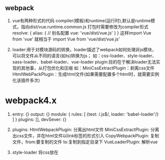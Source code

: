 ## webpack 
1. vue有两种形式的代码 compiler(模板)和runtime(运行时),默认是runtime模式，指向dist/vue.runtime.common.js
  打包时需要修改为compiler形式
  resolve: {
    alias: { // 别名配置
      vue: 'vue/dist/vue.js' 
    }
  }
  这样import Vue from 'vue' 就相当于 import Vue from 'vue/dist/vue.js'

2. loader:用于对模块源码的转换，loader描述了webpack如何处理非js模块，可以将文件从不同的语言(如ts)转换为js；
  如：css-loader、style-loader、sass-loader、babel-loader、vue-loader
  plugin:目的在于解决loader无法实现的其他事，从打包优化和压缩 如：MiniCssExtractPlugin：剥离css文件
  HtmlWebPackPlugin：生成html文件(如果需要配置多个html时，就需要实例化该插件多次)

# webpack4.x
1. entry: {}
   output: {}
   module: {
     rules: [
       {test: /\.js$/, loader: 'babel-loader'/}
     ]
   }
  plugins: [],
  devSever: {}
2. plugins: 
  HtmlWebpackPlugin: 分离出html文件
  MiniCssExtractPlugin: 分离出css文件，并在html文件以link标签的形式引入
  CopyWebpackPlugin: 复制文件，from:要复制的文件  to:复制到指定目录下
  VueLoaderPlugin: 解析vue
3. style-loader 将css放在<style>标签里
   file-loader与url-loader
   url-loader有limit属性(默认10000，即为8kb)，url地址长度在limit内编译为base64格式，超出limit则靠file-loader解析

   babel-plugin-syntax-dynamic-import用以识别vue动态import导入语法
   用法：{
          test: /\.js$/,
          loader: 'babel-loader',
          options: {
            plugins: ['syntax-dynamic-import']
          }
        },
  
4. webpack-dev-server 热加载，指代码修改了页面也自动更新了
  react-hot-loader不会刷新整个页面，只是替换了修改的代码，做到了页面的局部刷新
  react-hot-loader是对webpack的热加载进行了改进，保证状态可以存下来


## webpack的构建流程
1. 初始化参数：从配置文件和shell语句中读取与合并参数，得到最终的参数
2. 开始编译：从上一步得到的参数初始化一个compiler对象，执行对象的run方法开始执行编译
3. 确定入口: 找到entry的所有入口文件
4. 编译模块：调用所有配置的loader对模块进行翻译，再找到该模块依赖的模块，再递归本步骤，直到所有入口依赖的文件都经过了本步骤的处理，最终得到了每个模块被翻译后的最终内容
5. 输出资源：根据入口和模块之间的依赖关系，组装成一个个包含多个模块的chunk(块)，再把每个chunk转换成一个单独的文件加入到输出列表。确定好输出内容后，根据配置确定最终输出的路径和文件名

## webpack热更新(HMR)HotModuleReplacementPlugin是如何做到的？
主要是通过sockjs(webpack-dev-sever的依赖)在客户端和服务端之间建立一个websocket长连接，服务端将webpack编译打包的各个阶段的状态信息告知客户端，最主要的还是新模块的hash值，客户端不能直接请求更新的代码，也不会执行热更模块，而是把工作又交回给了webpack，webapck就是根据客户端传给他的信息决定是刷新浏览器还是进行模块热更新

## 利用webapck来优化性能
1. 压缩代码，删除多余代码，注释，简化代码写法，利用webpack的uglifyJsPlugin和ParallelUglifyPlugin来压缩js，用cssnano来压缩css
2. 删除死代码
3. 提取公共代码
4. 利用CDN加速（内容分发网络）
